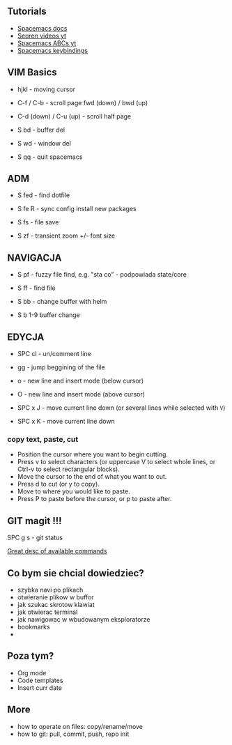 Tutorials
---

- [Spacemacs docs](https://github.com/syl20bnr/spacemacs/tree/master/doc)
- [Seoren videos yt](https://www.youtube.com/channel/UCsJXkw_Ssp-1myJFm4_SMJA)
- [Spacemacs ABCs yt](https://www.youtube.com/playlist?list=PLrJ2YN5y27KLhd3yNs2dR8_inqtEiEweE)
- [Spacemacs keybindings](https://gist.github.com/pnowosie/b5f7cf9f6df09cc9f0e797cd2350971c)

VIM Basics
---

- hjkl - moving cursor
- C-f / C-b - scroll page fwd (down) / bwd (up)
- C-d (down) / C-u (up) - scroll half page


- S bd - buffer del
- S wd - window del

- S qq - quit spacemacs


ADM
---
- S fed - find dotfile
- S fe R - sync config install new packages

- S fs - file save

- S zf - transient zoom +/- font size


NAVIGACJA
---
- S pf - fuzzy file find, e.g. "sta co" - podpowiada state/core
- S ff - find file

- S bb - change buffer with helm
- S b 1-9 buffer change


EDYCJA
---
- SPC cl - un/comment line
- gg - jump beggining of the file
- o - new line and insert mode (below cursor)
- O - new line and insert mode (above cursor)

- SPC x J - move current line down (or several lines while selected with `V`)
- SPC x K - move current line down

### copy text, paste, cut
- Position the cursor where you want to begin cutting.
- Press v to select characters (or uppercase V to select whole lines, or Ctrl-v to select rectangular blocks).
- Move the cursor to the end of what you want to cut.
- Press d to cut (or y to copy).
- Move to where you would like to paste.
- Press P to paste before the cursor, or p to paste after.



GIT magit !!!
---
SPC g s - git status

[Great desc of available commands](https://www.saltycrane.com/blog/2018/11/magit-spacemacs-evil-magit-notes/#status)


Co bym sie chcial dowiedziec?
---

- szybka navi po plikach
- otwieranie plikow w buffor
- jak szukac skrotow klawiat
- jak otwierac terminal
- jak nawigowac w wbudowanym eksploratorze
- bookmarks
-

Poza tym?
---
- Org mode
- Code templates
- Insert curr date

More
---
- how to operate on files: copy/rename/move
- how to git: pull, commit, push, repo init
